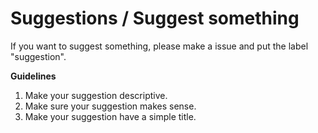 # Suggestions / Suggest something
If you want to suggest something, please make a issue and put the label "suggestion".

**Guidelines**
1. Make your suggestion descriptive.
2. Make sure your suggestion makes sense.
3. Make your suggestion have a simple title.